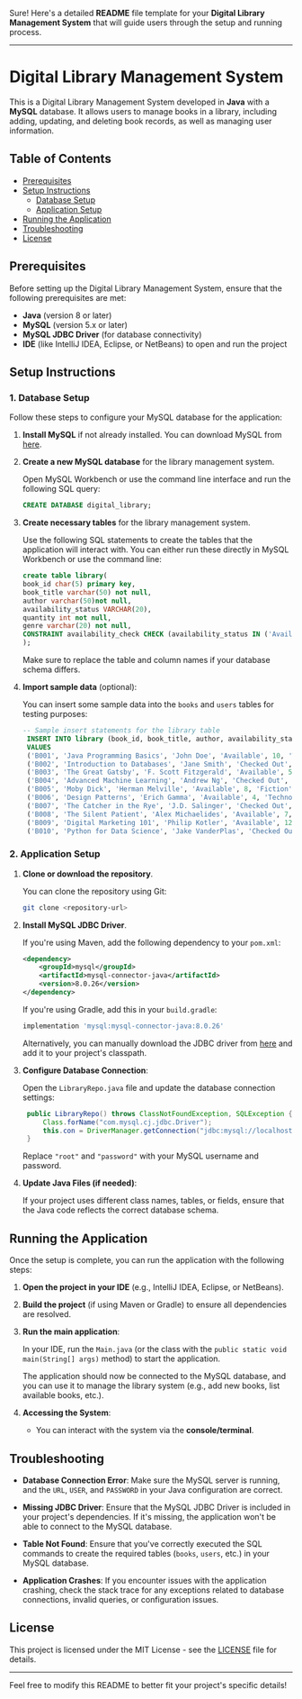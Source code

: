 Sure! Here's a detailed **README** file template for your **Digital Library Management System** that will guide users through the setup and running process.

---

# Digital Library Management System

This is a Digital Library Management System developed in **Java** with a **MySQL** database. It allows users to manage books in a library, including adding, updating, and deleting book records, as well as managing user information.

## Table of Contents

- [Prerequisites](#prerequisites)
- [Setup Instructions](#setup-instructions)
    - [Database Setup](#database-setup)
    - [Application Setup](#application-setup)
- [Running the Application](#running-the-application)
- [Troubleshooting](#troubleshooting)
- [License](#license)

## Prerequisites

Before setting up the Digital Library Management System, ensure that the following prerequisites are met:

- **Java** (version 8 or later)
- **MySQL** (version 5.x or later)
- **MySQL JDBC Driver** (for database connectivity)
- **IDE** (like IntelliJ IDEA, Eclipse, or NetBeans) to open and run the project

## Setup Instructions

### 1. Database Setup

Follow these steps to configure your MySQL database for the application:

1. **Install MySQL** if not already installed. You can download MySQL from [here](https://dev.mysql.com/downloads/).

2. **Create a new MySQL database** for the library management system.

   Open MySQL Workbench or use the command line interface and run the following SQL query:

   ```sql
   CREATE DATABASE digital_library;
   ```

3. **Create necessary tables** for the library management system.

   Use the following SQL statements to create the tables that the application will interact with. You can either run these directly in MySQL Workbench or use the command line:

   ```sql
   create table library(
   book_id char(5) primary key,
   book_title varchar(50) not null,
   author varchar(50)not null,
   availability_status VARCHAR(20),
   quantity int not null,
   genre varchar(20) not null,
   CONSTRAINT availability_check CHECK (availability_status IN ('Available', 'Checked Out'))
   );
   ```

   Make sure to replace the table and column names if your database schema differs.

4. **Import sample data** (optional):

   You can insert some sample data into the `books` and `users` tables for testing purposes:

   ```sql
   -- Sample insert statements for the library table
    INSERT INTO library (book_id, book_title, author, availability_status, quantity, genre)
    VALUES
    ('B001', 'Java Programming Basics', 'John Doe', 'Available', 10, 'Technology'),
    ('B002', 'Introduction to Databases', 'Jane Smith', 'Checked Out', 3, 'Education'),
    ('B003', 'The Great Gatsby', 'F. Scott Fitzgerald', 'Available', 5, 'Fiction'),
    ('B004', 'Advanced Machine Learning', 'Andrew Ng', 'Checked Out', 2, 'Technology'),
    ('B005', 'Moby Dick', 'Herman Melville', 'Available', 8, 'Fiction'),
    ('B006', 'Design Patterns', 'Erich Gamma', 'Available', 4, 'Technology'),
    ('B007', 'The Catcher in the Rye', 'J.D. Salinger', 'Checked Out', 1, 'Fiction'),
    ('B008', 'The Silent Patient', 'Alex Michaelides', 'Available', 7, 'Thriller'),
    ('B009', 'Digital Marketing 101', 'Philip Kotler', 'Available', 12, 'Business'),
    ('B010', 'Python for Data Science', 'Jake VanderPlas', 'Checked Out', 6, 'Technology');
   ```

### 2. Application Setup

1. **Clone or download the repository**.

   You can clone the repository using Git:
   ```bash
   git clone <repository-url>
   ```

2. **Install MySQL JDBC Driver**.

   If you're using Maven, add the following dependency to your `pom.xml`:

   ```xml
   <dependency>
       <groupId>mysql</groupId>
       <artifactId>mysql-connector-java</artifactId>
       <version>8.0.26</version>
   </dependency>
   ```

   If you're using Gradle, add this in your `build.gradle`:

   ```groovy
   implementation 'mysql:mysql-connector-java:8.0.26'
   ```

   Alternatively, you can manually download the JDBC driver from [here](https://dev.mysql.com/downloads/connector/j/) and add it to your project's classpath.

3. **Configure Database Connection**:

   Open the `LibraryRepo.java` file and update the database connection settings:

   ```java
    public LibraryRepo() throws ClassNotFoundException, SQLException {
        Class.forName("com.mysql.cj.jdbc.Driver");
        this.con = DriverManager.getConnection("jdbc:mysql://localhost:3306/database_name","user","password");
    }
   ```

   Replace `"root"` and `"password"` with your MySQL username and password.

4. **Update Java Files (if needed)**:

   If your project uses different class names, tables, or fields, ensure that the Java code reflects the correct database schema.

## Running the Application

Once the setup is complete, you can run the application with the following steps:

1. **Open the project in your IDE** (e.g., IntelliJ IDEA, Eclipse, or NetBeans).

2. **Build the project** (if using Maven or Gradle) to ensure all dependencies are resolved.

3. **Run the main application**:

   In your IDE, run the `Main.java` (or the class with the `public static void main(String[] args)` method) to start the application.

   The application should now be connected to the MySQL database, and you can use it to manage the library system (e.g., add new books, list available books, etc.).

4. **Accessing the System**:

    - You can interact with the system via the **console/terminal**.
## Troubleshooting

- **Database Connection Error**: Make sure the MySQL server is running, and the `URL`, `USER`, and `PASSWORD` in your Java configuration are correct.

- **Missing JDBC Driver**: Ensure that the MySQL JDBC Driver is included in your project's dependencies. If it's missing, the application won't be able to connect to the MySQL database.

- **Table Not Found**: Ensure that you've correctly executed the SQL commands to create the required tables (`books`, `users`, etc.) in your MySQL database.

- **Application Crashes**: If you encounter issues with the application crashing, check the stack trace for any exceptions related to database connections, invalid queries, or configuration issues.

## License

This project is licensed under the MIT License - see the [LICENSE](LICENSE) file for details.

---

Feel free to modify this README to better fit your project's specific details!